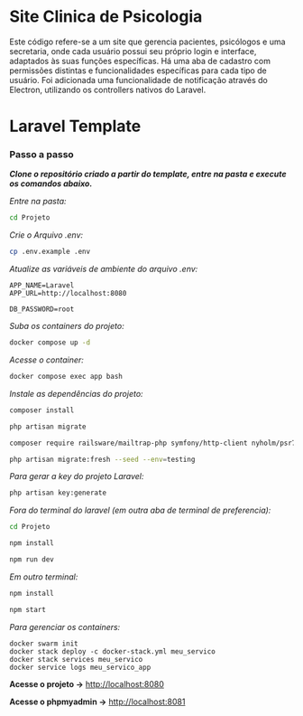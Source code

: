 # Site Clinica de Psicologia
Este código refere-se a um site que gerencia pacientes, psicólogos e uma secretaria, onde cada usuário possui seu próprio login e interface, adaptados às suas funções específicas. Há uma aba de cadastro com permissões distintas e funcionalidades específicas para cada tipo de usuário. Foi adicionada uma funcionalidade de notificação através do Electron, utilizando os controllers nativos do Laravel.

# Laravel Template

### Passo a passo
***Clone o repositório criado a partir do template, entre na pasta e execute os comandos abaixo.***

*Entre na pasta:*
```sh
cd Projeto
```

*Crie o Arquivo .env:*
```sh
cp .env.example .env
```

*Atualize as variáveis de ambiente do arquivo .env:*
```dosini
APP_NAME=Laravel
APP_URL=http://localhost:8080

DB_PASSWORD=root
```

*Suba os containers do projeto:*
```sh
docker compose up -d
```
*Acesse o container:*
```sh
docker compose exec app bash
```
*Instale as dependências do projeto:*
```sh
composer install
```

```sh
php artisan migrate
```

```sh
composer require railsware/mailtrap-php symfony/http-client nyholm/psr7
```

```sh
php artisan migrate:fresh --seed --env=testing
```

*Para gerar a key do projeto Laravel:*

```sh
php artisan key:generate
```
*Fora do terminal do laravel (em outra aba de terminal de preferencia):*
```sh
cd Projeto
```
```sh
npm install
```
```sh
npm run dev
```
*Em outro terminal:*
```sh
npm install
```
```sh
npm start
```
*Para gerenciar os containers:*
```
docker swarm init
docker stack deploy -c docker-stack.yml meu_servico
docker stack services meu_servico
docker service logs meu_servico_app
```

**Acesse o projeto ->**
[http://localhost:8080](http://localhost:8080)

**Acesse o phpmyadmin ->**
[http://localhost:8081](http://localhost:8081)

